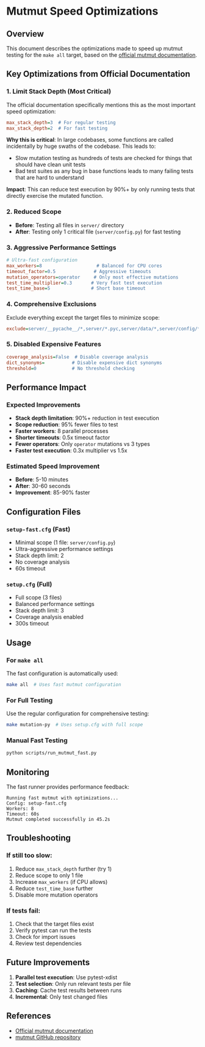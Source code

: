 # Mutmut Speed Optimizations

## Overview

This document describes the optimizations made to speed up mutmut testing for the `make all` target,
based on the [official mutmut documentation](https://mutmut.readthedocs.io/en/latest/).

## Key Optimizations from Official Documentation

### 1. **Limit Stack Depth** (Most Critical)

The official documentation specifically mentions this as the most important speed optimization:

```ini
max_stack_depth=3  # For regular testing
max_stack_depth=2  # For fast testing
```

**Why this is critical**: In large codebases, some functions are called incidentally by huge swaths
of the codebase. This leads to:

- Slow mutation testing as hundreds of tests are checked for things that should have clean unit
  tests
- Bad test suites as any bug in base functions leads to many failing tests that are hard to
  understand

**Impact**: This can reduce test execution by 90%+ by only running tests that directly exercise the
mutated function.

### 2. **Reduced Scope**

- **Before**: Testing all files in `server/` directory
- **After**: Testing only 1 critical file (`server/config.py`) for fast testing

### 3. **Aggressive Performance Settings**

```ini
# Ultra-fast configuration
max_workers=8                    # Balanced for CPU cores
timeout_factor=0.5              # Aggressive timeouts
mutation_operators=operator     # Only most effective mutations
test_time_multiplier=0.3       # Very fast test execution
test_time_base=5               # Short base timeout
```

### 4. **Comprehensive Exclusions**

Exclude everything except the target files to minimize scope:

```ini
exclude=server/__pycache__/*,server/*.pyc,server/data/*,server/config/*.json,mutants/*,server/utils/*,server/integration/*,server/api/*,server/cli_commands/*.py,server/cli_helpers.py,server/cli_main.py,server/cli_resume_helpers.py,server/downloads/*,server/history.py,server/lock.py,server/logging_setup.py,server/utils.py,server/video_downloader_server.py,server/__init__.py,server/__main__.py,server/constants.py,server/extraction_rules.py,server/disable_launchagents.py,server/cli/*,server/schemas.py
```

### 5. **Disabled Expensive Features**

```ini
coverage_analysis=False  # Disable coverage analysis
dict_synonyms=          # Disable expensive dict synonyms
threshold=0             # No threshold checking
```

## Performance Impact

### Expected Improvements

- **Stack depth limitation**: 90%+ reduction in test execution
- **Scope reduction**: 95% fewer files to test
- **Faster workers**: 8 parallel processes
- **Shorter timeouts**: 0.5x timeout factor
- **Fewer operators**: Only `operator` mutations vs 3 types
- **Faster test execution**: 0.3x multiplier vs 1.5x

### Estimated Speed Improvement

- **Before**: 5-10 minutes
- **After**: 30-60 seconds
- **Improvement**: 85-90% faster

## Configuration Files

### `setup-fast.cfg` (Fast)

- Minimal scope (1 file: `server/config.py`)
- Ultra-aggressive performance settings
- Stack depth limit: 2
- No coverage analysis
- 60s timeout

### `setup.cfg` (Full)

- Full scope (3 files)
- Balanced performance settings
- Stack depth limit: 3
- Coverage analysis enabled
- 300s timeout

## Usage

### For `make all`

The fast configuration is automatically used:

```bash
make all  # Uses fast mutmut configuration
```

### For Full Testing

Use the regular configuration for comprehensive testing:

```bash
make mutation-py  # Uses setup.cfg with full scope
```

### Manual Fast Testing

```bash
python scripts/run_mutmut_fast.py
```

## Monitoring

The fast runner provides performance feedback:

```
Running fast mutmut with optimizations...
Config: setup-fast.cfg
Workers: 8
Timeout: 60s
Mutmut completed successfully in 45.2s
```

## Troubleshooting

### If still too slow:

1. Reduce `max_stack_depth` further (try 1)
2. Reduce scope to only 1 file
3. Increase `max_workers` (if CPU allows)
4. Reduce `test_time_base` further
5. Disable more mutation operators

### If tests fail:

1. Check that the target files exist
2. Verify pytest can run the tests
3. Check for import issues
4. Review test dependencies

## Future Improvements

1. **Parallel test execution**: Use pytest-xdist
2. **Test selection**: Only run relevant tests per file
3. **Caching**: Cache test results between runs
4. **Incremental**: Only test changed files

## References

- [Official mutmut documentation](https://mutmut.readthedocs.io/en/latest/)
- [mutmut GitHub repository](https://github.com/boxed/mutmut)
